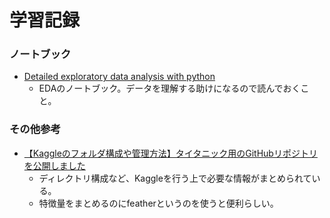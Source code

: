 # 学習記録

### ノートブック
- [Detailed exploratory data analysis with python](https://www.kaggleusercontent.com/kf/734137/eyJhbGciOiJkaXIiLCJlbmMiOiJBMTI4Q0JDLUhTMjU2In0..wrrLtk0OdCRtK_rUaIaHjw.9nEzMKAxBLC_9toScVbLMShnQVdETA2WPSdR-OTYPsyECy71Ctx0TP8PPknwzf-6z8EwYoJgV2Nibuy_h2jkfPRgb0sTv_cMz_t2Z3VeBFmFUE2KOisDXgD6zhFePlOhU3DQQDOZn3tQJVKBt9LyMnMkDnUgWfSVIBt5xRvwNiXa3zMMRbe86c3AVuYhA42UebxvR2FQf_t9oIyZHp0pDuCRcgrei8k-ooy1ETjAPZGGIbMLU6WnV6oBMFe7SlVAmuQ7u-y6tvjpVIG_ew_lFljgJaKtyPxop52OQFSBR_RWwUlNwkJx0_VfR8RTdZQ488raDchUvnsErUZgy5fcf7ent_PxYqy6-__jp2Avz2aKzRRh4OiQ_brp31WZODocubYyTzPOwUxKqOZIL-Xe8Y5z0QKyU2t2D1qe98uD_T7L8ZiPQKD_CNYu_Xqn_D9C0v3RgM9HVr7K3CPWAdxoReNqbTtQawrUqkNF39S1KzDCWPHgQhIq9s44xjHTZ3uJEhPr8UdBGBTGyQWocK-cYgW-ST6XDy0JH7mpmuOiKS8jsi8V71G4U4ISsBtklfdr2T-zGDSs7KH78KL1DzvP2L1UekyJNaRBh6jwZ1aaOD1l29C7tVDyyoE8H_YuIJ3WJcN9Ux1Y-0KyLh5biUDRiMUpE0Rj2xvy9AuU-3D0HNdlIuhOkJB5KJFEdp4EHP67.ihpfRdyLHozlUQjgTMdh2g/__results__.html?sharingControls=true)
    - EDAのノートブック。データを理解する助けになるので読んでおくこと。

### その他参考

- [【Kaggleのフォルダ構成や管理方法】タイタニック用のGitHubリポジトリを公開しました](https://upura.hatenablog.com/entry/2018/12/28/225234)
    - ディレクトリ構成など、Kaggleを行う上で必要な情報がまとめられている。
    - 特徴量をまとめるのにfeatherというのを使うと便利らしい。
